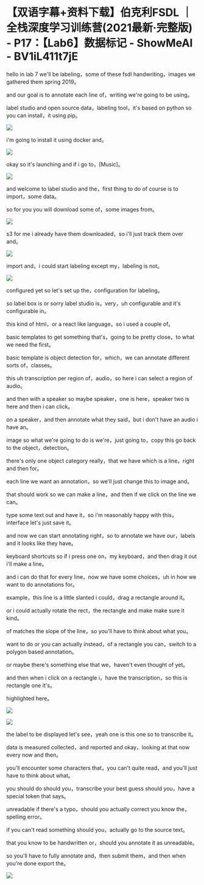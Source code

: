 # 【双语字幕+资料下载】伯克利FSDL ｜ 全栈深度学习训练营(2021最新·完整版) - P17：【Lab6】数据标记 - ShowMeAI - BV1iL411t7jE

hello in lab 7 we'll be labeling，some of these fsdl handwriting，images we gathered them spring 2019。

and our goal is to annotate each line of，writing we're going to be using。

label studio and open source data，labeling tool，it's based on python so you can install，it using pip。



![](img/744375792f2d4e21995a7126dca387c1_1.png)

i'm going to install it using docker and。

![](img/744375792f2d4e21995a7126dca387c1_3.png)

okay so it's launching and if i go to，[Music]。

![](img/744375792f2d4e21995a7126dca387c1_5.png)

and welcome to label studio and the，first thing to do of course is to import，some data。

so for you you will download some of，some images from。



![](img/744375792f2d4e21995a7126dca387c1_7.png)

s3 for me i already have them downloaded，so i'll just track them over and。



![](img/744375792f2d4e21995a7126dca387c1_9.png)

import and，i could start labeling except my，labeling is not。



![](img/744375792f2d4e21995a7126dca387c1_11.png)

configured yet so let's set up the，configuration for labeling。

so label box is or sorry label studio is，very，uh configurable and it's configurable in。

this kind of html，or a react like language，so i used a couple of。

basic templates to get something that's，going to be pretty close，to what we need the first。

basic template is object detection for，which，we can annotate different sorts of，classes。

this uh transcription per region of，audio，so here i can select a region of audio。

and then with a speaker so maybe speaker，one is here，speaker two is here and then i can click。

on a speaker，and then annotate what they said，but i don't have an audio i have an。

image so what we're going to do is we're，just going to，copy this go back to the object，detection。

there's only one object category really，that we have which is a line，right and then for。

each line we want an annotation，so we'll just change this to image and。

that should work so we can make a line，and then if we click on the line we can。

type some text out and have it，so i'm reasonably happy with this，interface let's just save it。

and now we can start annotating right，so to annotate we have our，labels and it looks like they have。

keyboard shortcuts so if i press one on，my keyboard，and then drag it out i'll make a line。

and i can do that for every line，now we have some choices，uh in how we want to do annotations for。

example，this line is a little slanted i could，drag a rectangle around it。

or i could actually rotate the rect，the rectangle and make make sure it kind。

of matches the slope of the line，so you'll have to think about what you。

want to do or you can actually instead，of a rectangle you can，switch to a polygon based annotation。

or maybe there's something else that we，haven't even thought of yet。

and then when i click on a rectangle i，have the transcription，so this is rectangle one it's。

highlighted here。

![](img/744375792f2d4e21995a7126dca387c1_13.png)

![](img/744375792f2d4e21995a7126dca387c1_14.png)

the label to be displayed let's see，yeah one is this one so to transcribe it。

data is measured collected，and reported and okay，looking at that now every now and then。

you'll encounter some characters that，you can't quite read，and you'll just have to think about what。

you should do should you，transcribe your best guess should you，have a special token that says。

unreadable if there's a typo，should you actually correct you know the，spelling error。

if you can't read something should you，actually go to the source text。

that you know to be handwritten or，should you annotate it as unreadable。

so you'll have to fully annotate and，then submit them，and then when you're done export the。



![](img/744375792f2d4e21995a7126dca387c1_16.png)